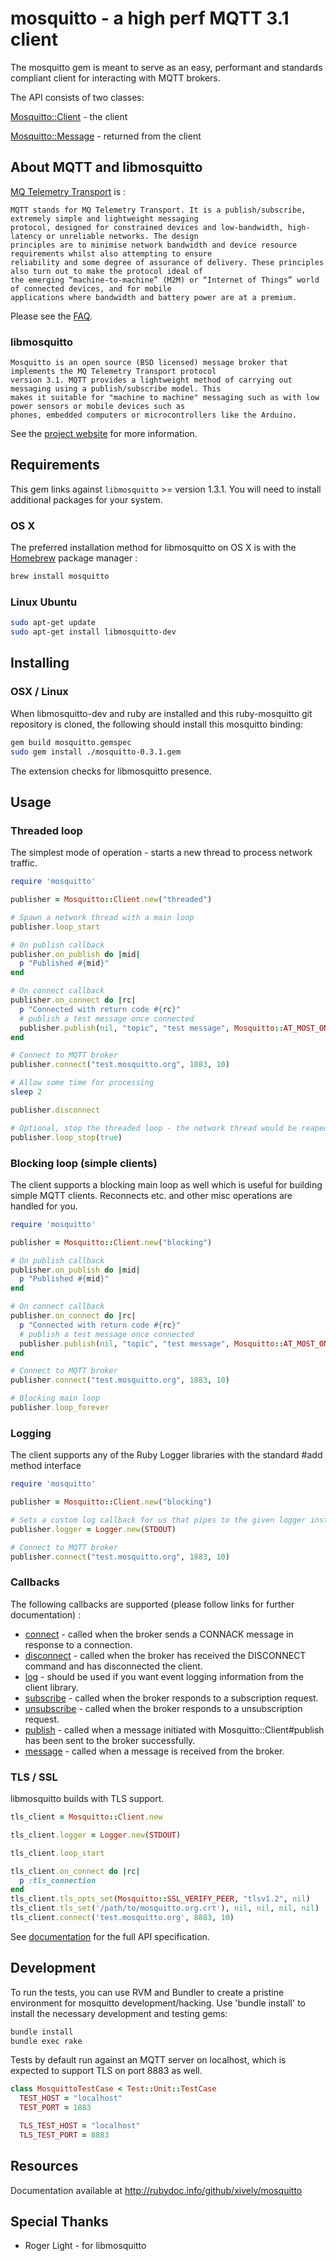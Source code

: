 # mosquitto - a high perf MQTT 3.1 client

The mosquitto gem is meant to serve as an easy, performant and standards compliant client for interacting with MQTT brokers.

The API consists of two classes:

[Mosquitto::Client](http://rubydoc.info/github/xively/mosquitto/master/Mosquitto/Client) - the client

[Mosquitto::Message](http://rubydoc.info/github/xively/mosquitto/master/Mosquitto/Message) - returned from the client

## About MQTT and libmosquitto

[MQ Telemetry Transport](https://mqtt.org/) is :

```
MQTT stands for MQ Telemetry Transport. It is a publish/subscribe, extremely simple and lightweight messaging
protocol, designed for constrained devices and low-bandwidth, high-latency or unreliable networks. The design
principles are to minimise network bandwidth and device resource requirements whilst also attempting to ensure
reliability and some degree of assurance of delivery. These principles also turn out to make the protocol ideal of
the emerging “machine-to-machine” (M2M) or “Internet of Things” world of connected devices, and for mobile
applications where bandwidth and battery power are at a premium.
```
Please see the [FAQ](https://mqtt.org/faq).

### libmosquitto

```
Mosquitto is an open source (BSD licensed) message broker that implements the MQ Telemetry Transport protocol
version 3.1. MQTT provides a lightweight method of carrying out messaging using a publish/subscribe model. This
makes it suitable for "machine to machine" messaging such as with low power sensors or mobile devices such as
phones, embedded computers or microcontrollers like the Arduino. 
```

See the [project website](https://mosquitto.org/) for more information.

## Requirements

This gem links against `libmosquitto` >= version 1.3.1. You will need to install additional packages for your system.

### OS X

The preferred installation method for libmosquitto on OS X is with the [Homebrew](https://github.com/Homebrew/homebrew) package manager :

``` sh
brew install mosquitto
```

### Linux Ubuntu

``` sh
sudo apt-get update
sudo apt-get install libmosquitto-dev
```

## Installing

### OSX / Linux

When libmosquitto-dev and ruby are installed and this ruby-mosquitto
git repository is cloned, the following should install 
this mosquitto binding:

``` sh
gem build mosquitto.gemspec
sudo gem install ./mosquitto-0.3.1.gem
```

The extension checks for libmosquitto presence.

## Usage

### Threaded loop

The simplest mode of operation - starts a new thread to process network traffic.

``` ruby
require 'mosquitto'

publisher = Mosquitto::Client.new("threaded")

# Spawn a network thread with a main loop
publisher.loop_start

# On publish callback
publisher.on_publish do |mid|
  p "Published #{mid}"
end

# On connect callback
publisher.on_connect do |rc|
  p "Connected with return code #{rc}"
  # publish a test message once connected
  publisher.publish(nil, "topic", "test message", Mosquitto::AT_MOST_ONCE, true)
end

# Connect to MQTT broker
publisher.connect("test.mosquitto.org", 1883, 10)

# Allow some time for processing
sleep 2

publisher.disconnect

# Optional, stop the threaded loop - the network thread would be reaped on Ruby exit as well
publisher.loop_stop(true)
```

### Blocking loop (simple clients)

The client supports a blocking main loop as well which is useful for building simple MQTT clients. Reconnects
etc. and other misc operations are handled for you.

``` ruby
require 'mosquitto'

publisher = Mosquitto::Client.new("blocking")

# On publish callback
publisher.on_publish do |mid|
  p "Published #{mid}"
end

# On connect callback
publisher.on_connect do |rc|
  p "Connected with return code #{rc}"
  # publish a test message once connected
  publisher.publish(nil, "topic", "test message", Mosquitto::AT_MOST_ONCE, true)
end

# Connect to MQTT broker
publisher.connect("test.mosquitto.org", 1883, 10)

# Blocking main loop
publisher.loop_forever
```

### Logging

The client supports any of the Ruby Logger libraries with the standard #add method interface

``` ruby
require 'mosquitto'

publisher = Mosquitto::Client.new("blocking")

# Sets a custom log callback for us that pipes to the given logger instance
publisher.logger = Logger.new(STDOUT)

# Connect to MQTT broker
publisher.connect("test.mosquitto.org", 1883, 10)
```

### Callbacks

The following callbacks are supported (please follow links for further documentation) :

* [connect](http://rubydoc.info/github/xively/mosquitto/master/Mosquitto/Client:on_connect) - called when the broker sends a CONNACK message in response to a connection.
* [disconnect](http://rubydoc.info/github/xively/mosquitto/master/Mosquitto/Client:on_disconnect) - called when the broker has received the DISCONNECT command and has disconnected the client.
* [log](http://rubydoc.info/github/xively/mosquitto/master/Mosquitto/Client:on_log) - should be used if you want event logging information from the client library.
* [subscribe](http://rubydoc.info/github/xively/mosquitto/master/Mosquitto/Client:on_subscribe) - called when the broker responds to a subscription request.
* [unsubscribe](http://rubydoc.info/github/xively/mosquitto/master/Mosquitto/Client:on_unsubscribe) - called when the broker responds to a unsubscription request.
* [publish](http://rubydoc.info/github/xively/mosquitto/master/Mosquitto/Client:on_publish) - called when a message initiated with Mosquitto::Client#publish has been sent to the broker successfully.
* [message](http://rubydoc.info/github/xively/mosquitto/master/Mosquitto/Client:on_message) - called when a message is received from the broker.

### TLS / SSL

libmosquitto builds with TLS support.

``` ruby
tls_client = Mosquitto::Client.new

tls_client.logger = Logger.new(STDOUT)

tls_client.loop_start

tls_client.on_connect do |rc|
  p :tls_connection
end
tls_client.tls_opts_set(Mosquitto::SSL_VERIFY_PEER, "tlsv1.2", nil)
tls_client.tls_set('/path/to/mosquitto.org.crt'), nil, nil, nil, nil)
tls_client.connect('test.mosquitto.org', 8883, 10)
```

See [documentation](http://rubydoc.info/github/xively/mosquitto) for the full API specification.

## Development

To run the tests, you can use RVM and Bundler to create a pristine environment for mosquitto development/hacking.
Use 'bundle install' to install the necessary development and testing gems:

``` sh
bundle install
bundle exec rake
```
Tests by default run against an MQTT server on localhost, which is expected to support TLS on port 8883 as well.

``` ruby
class MosquittoTestCase < Test::Unit::TestCase
  TEST_HOST = "localhost"
  TEST_PORT = 1883

  TLS_TEST_HOST = "localhost"
  TLS_TEST_PORT = 8883
```

## Resources

Documentation available at http://rubydoc.info/github/xively/mosquitto

## Special Thanks

* Roger Light - for libmosquitto
